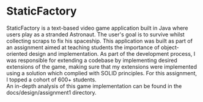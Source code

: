 # StaticFactory

StaticFactory is a text-based video game application built in Java where users 
play as a stranded Astronaut.  The user's goal is to survive whilst collecting 
scraps to fix his spaceship.  This application was built as part of an 
assignment aimed at teaching students the importance of object-oriented design
and implementation.  As part of the development process, I was responsible 
for extending a codebase by implementing desired extensions of the game, making 
sure that my extensions were implemented using a solution which complied with 
SOLID principles.  For this assignment, I topped a cohort of 600+ students.  
An in-depth analysis of this game implementation can be found in the 
docs/design/assignment1 directory. 
